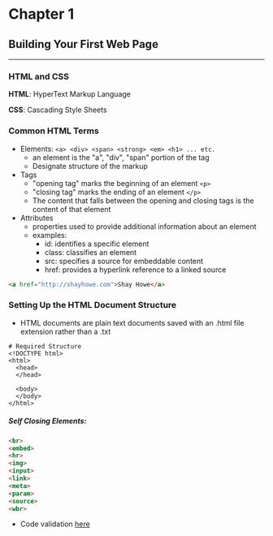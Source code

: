 # Chapter 1
## Building Your First Web Page
***


### HTML and CSS
**HTML**: HyperText Markup Language

**CSS**: Cascading Style Sheets

### Common HTML Terms

- Elements: `<a> <div> <span> <strong> <em> <h1> ... etc. `
  - an element is the "a", "div", "span" portion of the tag
  - Designate structure of the markup
- Tags
  - "opening tag" marks the beginning of an element `<p>`
  - "closing tag" marks the ending of an element `</p>`
  - The content that falls between the opening and closing tags is the content of that element
- Attributes
  - properties used to provide additional information about an element
  - examples:
    * id: identifies a specific element
    * class: classifies an element
    * src: specifies a source for embeddable content
    * href: provides a hyperlink reference to a linked source

```HTML
<a href="http://shayhowe.com">Shay Howe</a>
```

### Setting Up the HTML Document Structure

- HTML documents are plain text documents saved with an .html file extension rather than a .txt

```
# Required Structure
<!DOCTYPE html>
<html>
  <head>
  </head>

  <body>
  </body>
</html>
```
##### Self Closing Elements:

```HTML
<br>
<embed>
<hr>
<img>
<input>
<link>
<meta>
<param>
<source>
<wbr>
```

- Code validation <a href="http://validator.w3.org/">here</a>








































